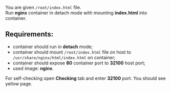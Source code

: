 
You are given `/root/index.html` file.  
Run **nginx** container in detach mode with mounting **index.html** into container.  

## Requirements:
- container should run in **detach** mode;
- container should mount `/root/index.html` file on host to `/usr/share/nginx/html/index.html` on container;
- container should expose **80** container port to **32100** host port;
- used image: **nginx**.  

For self-checking open **Checking** tab and enter **32100** port. You should see yellow page.
